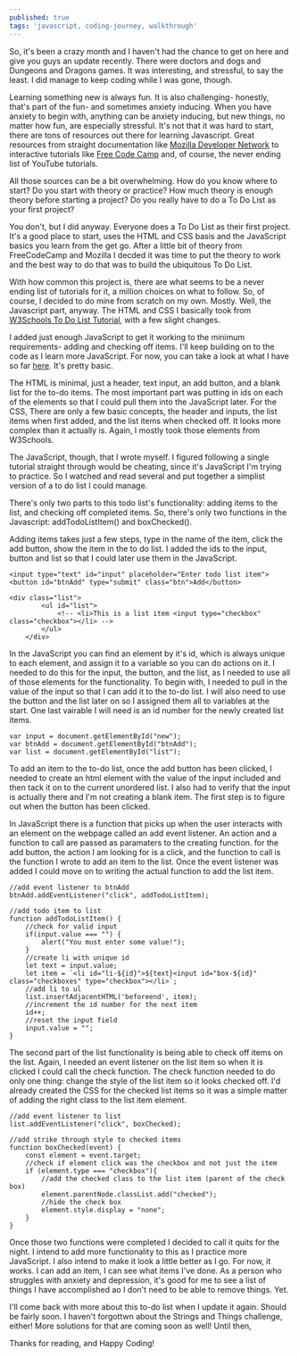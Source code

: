 ```yaml
---
published: true
tags: 'javascript, coding-journey, walkthrough'
---
```

So, it's been a crazy month and I haven't had the chance to get on here and give you guys an update recently. There were doctors and dogs and Dungeons and Dragons games. It was interesting, and stressful, to say the least. I did manage to keep coding while I was gone, though.

<!-- more -->

Learning something new is always fun. It is also challenging- honestly, that's part of the fun- and sometimes anxiety inducing. When you have anxiety to begin with, anything can be anxiety inducing, but new things, no matter how fun, are especially stressful. It's not that it was hard to start, there are tons of resources out there for learning Javascript. Great resources from straight documentation like [Mozilla Developer Network](https://developer.mozilla.org/en-US/docs/Web/JavaScript) to interactive tutorials like [Free Code Camp](https://www.freecodecamp.org/) and, of course, the never ending list of YouTube tutorials. 

All those sources can be a bit overwhelming. How do you know where to start? Do you start with theory or practice? How much theory is enough theory before starting a project? Do you really have to do a To Do List as your first project?

You don't, but I did anyway. Everyone does a To Do List as their first project. It's a good place to start, uses the HTML and CSS basis and the JavaScript basics you learn from the get go. After a little bit of theory from FreeCodeCamp and Mozilla I decded it was time to put the theory to work and the best way to do that was to build the ubiquitous To Do List. 

With how common this project is, there are what seems to be a never ending list of tutorials for it, a million choices on what to follow. So, of course, I decided to do mine from scratch on my own. Mostly. Well, the Javascript part, anyway. The HTML and CSS I basically took from [W3Schools To Do List Tutorial](https://www.w3schools.com/howto/howto_js_todolist.asp), with a few slight changes. 

I added just enough JavaScript to get it working to the minimum requirements- adding and checking off items. I'll keep building on to the code as I learn more JavaScript. For now, you can take a look at what I have so far [here](https://codepen.io/sjcswank/pen/YMZbLP). It's pretty basic.

The HTML is minimal, just a header, text input, an add button, and a blank list for the to-do items. The most important part was putting in ids on each of the elements so that I could pull them into the JavaScript later. For the CSS, There are only a few basic concepts, the header and inputs, the list items when first added, and the list items when checked off. It looks more complex than it actually is. Again, I mostly took those elements from W3Schools.

The JavaScript, though, that I wrote myself. I figured following a single tutorial straight through would be cheating, since it's JavaScript I'm trying to practice. So I watched and read several and put together a simplist version of a to do list I could manage. 

There's only two parts to this todo list's functionality: adding items to the list, and checking off completed items. So, there's only two functions in the Javascript: addTodoListItem() and boxChecked().

Adding items takes just a few steps, type in the name of the item, click the add button, show the item in the to do list. I added the ids to the input, button and list so that I could later use them in the JavaScript.
	
    <input type="text" id="input" placeholder="Enter todo list item">
    <button id="btnAdd" type="submit" class="btn">Add</button>
    
    <div class="list">
			<ul id="list">
				<!-- <li>This is a list item <input type="checkbox" class="checkbox"></li> -->
			</ul>
		</div>
    
In the JavaScript you can find an element by it's id, which is always unique to each element, and assign it to a variable so you can do actions on it. I needed to do this for the input, the button, and the list, as I needed to use all of those elements for the functionality. To begin with, I needed to pull in the value of the input so that I can add it to the to-do list. I will also need to use the button and the list later on so I assigned them all to variables at the start. One last vairable I will need is an id number for the newly created list items. 
	
    var input = document.getElementById("new");
	var btnAdd = document.getElementById("btnAdd");
	var list = document.getElementById("list");
    
To add an item to the to-do list, once the add button has been clicked, I needed to create an html element with the value of the input included and then tack it on to the current unordered list. I also had to verify that the input is actually there and I'm not creating a blank item. The first step is to figure out when the button has been clicked.

In JavaScript there is a function that picks up when the user interacts with an element on the webpage called an add event listener. An action and a function to call are passed as paramaters to the creating function. for the add button, the action I am looking for is a click, and the function to call is the function I wrote to add an item to the list. Once the event listener was added I could move on to writing the actual function to add the list item.
	
    //add event listener to btnAdd
	btnAdd.addEventListener("click", addTodoListItem);
    
    //add todo item to list
	function addTodoListItem() {
		//check for valid input
		if(input.value === "") {
			alert("You must enter some value!");
		}
		//create li with unique id
		let text = input.value;
		let item = `<li id="li-${id}">${text}<input id="box-${id}" class="checkboxes" type="checkbox"></li>`;
        //add li to ul
		list.insertAdjacentHTML('beforeend', item);
        //increment the id number for the next item
		id++;
        //reset the input field
		input.value = ""; 
	}
    
The second part of the list functionality is being able to check off items on the list. Again, I needed an event listener on the list item so when it is clicked I could call the check function. The check function needed to do only one thing: change the style of the list item so it looks checked off. I'd already created the CSS for the checked list items so it was a simple matter of adding the right class to the list item element.
	
    //add event listener to list
	list.addEventListener("click", boxChecked);
    
    //add strike through style to checked items
	function boxChecked(event) {
		const element = event.target;
        //check if element click was the checkbox and not just the item
		if (element.type === "checkbox"){
        	//add the checked class to the list item (parent of the check box)
			element.parentNode.classList.add("checked");
            //hide the check box
			element.style.display = "none";
		}
	}

Once those two functions were completed I decided to call it quits for the night. I intend to add more functionality to this as I practice more JavaScript. I also intend to make it look a little better as I go. For now, it works. I can add an item, I can see what items I've done. As a person who struggles with anxiety and depression, it's good for me to see a list of things I have accomplished ao I don't need to be able to remove things. Yet. 

I'll come back with more about this to-do list when I update it again. Should be fairly soon. I haven't forgottwn about the Strings and Things challenge, either! More solutions for that are coming soon as well! Until then,

Thanks for reading, and Happy Coding!
